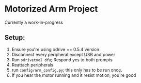 # Motorized Arm Project

Currently a work-in-progress

## Setup:

1. Ensure you're using odrive == 0.5.4 version
2. Disconnect every peripheral except USB and power
3. Run `odrivetool dfu`; Respond yes to both prompts
4. Reattach peripherals 
5. run `config/arm_config.py`; this only has to be run once. 
6. If you hear the motor running and it resist motion; you're good